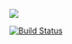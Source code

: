 <a href="https://codeclimate.com/github/codeclimate/codeclimate/maintainability"><img src="https://api.codeclimate.com/v1/badges/a99a88d28ad37a79dbf6/maintainability" /></a>

[![Build Status](https://travis-ci.org/SpaceMarabu/frontend-project-lvl1.svg?branch=master)](https://travis-ci.org/SpaceMarabu/frontend-project-lvl1)
